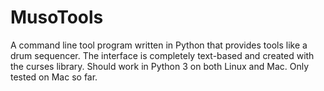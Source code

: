 # MusoTools

A command line tool program written in Python that provides tools like a drum sequencer. The interface is completely text-based and created with the curses library. Should work in Python 3 on both Linux and Mac. Only tested on Mac so far.